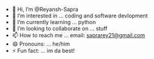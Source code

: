 - 👋 Hi, I’m @Reyansh-Sapra
- 👀 I’m interested in ... coding and software devlopment
- 🌱 I’m currently learning ... python
- 💞️ I’m looking to collaborate on ... stuff
- 📫 How to reach me ... email: saprarey21@gmail.com
- 😄 Pronouns: ... he/him
- ⚡ Fun fact: ... im da best!

<!---
Reyansh-Sapra/Reyansh-Sapra is a ✨ special ✨ repository because its `README.md` (this file) appears on your GitHub profile.
You can click the Preview link to take a look at your changes.
--->
